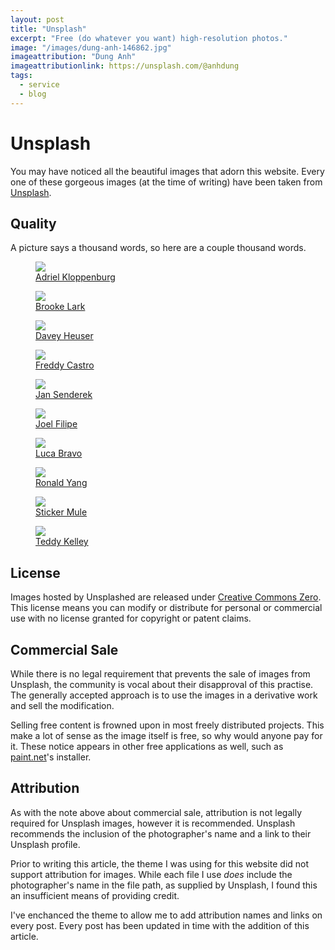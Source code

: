 ```yaml
---
layout: post
title: "Unsplash"
excerpt: "Free (do whatever you want) high-resolution photos."
image: "/images/dung-anh-146862.jpg"
imageattribution: "Dung Anh"
imageattributionlink: https://unsplash.com/@anhdung
tags:
  - service
  - blog
---
```


# Unsplash

You may have noticed all the beautiful images that adorn this website.
Every one of these gorgeous images (at the time of writing) have been taken from [Unsplash](https://unsplash.com/).

## Quality

A picture says a thousand words, so here are a couple thousand words.

<figure>
  <img src="/images/adriel-kloppenburg-14828.jpg">
  <figcaption><a href="https://unsplash.com/@adriel">Adriel Kloppenburg</a></figcaption>
</figure>
<figure>
  <img src="/images/brooke-lark-158019.jpg">
  <figcaption><a href="https://unsplash.com/@brookelark">Brooke Lark</a></figcaption>
</figure>
<figure>
  <img src="/images/davey-heuser-341.jpg">
  <figcaption><a href="https://unsplash.com/@daveyheuser">Davey Heuser</a></figcaption>
</figure>
<figure>
  <img src="/images/freddy-castro-133326.jpg">
  <figcaption><a href="https://unsplash.com/@readysetfreddy">Freddy Castro</a></figcaption>
</figure>
<figure>
  <img src="/images/jan-senderek-193369.jpg">
  <figcaption><a href="https://unsplash.com/@jansenderek">Jan Senderek</a></figcaption>
</figure>
<figure>
  <img src="/images/joel-filipe-176182.jpg">
  <figcaption><a href="https://unsplash.com/@joelfilip">Joel Filipe</a></figcaption>
</figure>
<figure>
  <img src="/images/luca-bravo-183132.jpg">
  <figcaption><a href="https://unsplash.com/@lucabravo">Luca Bravo</a></figcaption>
</figure>
<figure>
  <img src="/images/ronald-yang-21762.jpg">
  <figcaption><a href="https://unsplash.com/@ronzyang">Ronald Yang</a></figcaption>
</figure>
<figure>
  <img src="/images/sticker-mule-197268.jpg">
  <figcaption><a href="https://unsplash.com/@stickermule">Sticker Mule</a></figcaption>
</figure>
<figure>
  <img src="/images/teddy-kelley-65942.jpg">
  <figcaption><a href="https://unsplash.com/@teddykelley">Teddy Kelley</a></figcaption>
</figure>

## License

Images hosted by Unsplashed are released under [Creative Commons Zero](https://tldrlegal.com/license/creative-commons-cc0-1.0-universal).
This license means you can modify or distribute for personal or commercial use with no license granted for copyright or patent claims.

## Commercial Sale

While there is no legal requirement that prevents the sale of images from Unsplash, the community is vocal about their disapproval of this practise.
The generally accepted approach is to use the images in a derivative work and sell the modification.

Selling free content is frowned upon in most freely distributed projects.
This make a lot of sense as the image itself is free, so why would anyone pay for it.
These notice appears in other free applications as well, such as [paint.net](http://www.getpaint.net/index.html)'s installer.

## Attribution

As with the note above about commercial sale, attribution is not legally required for Unsplash images, however it is recommended.
Unsplash recommends the inclusion of the photographer's name and a link to their Unsplash profile.

Prior to writing this article, the theme I was using for this website did not support attribution for images.
While each file I use *does* include the photographer's name in the file path, as supplied by Unsplash, I found this an insufficient means of providing credit.

I've enchanced the theme to allow me to add attribution names and links on every post.
Every post has been updated in time with the addition of this article.
